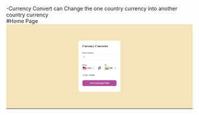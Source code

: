 -Currency Convert can Change the one country currency into another country currency
<br/>
#Home Page
![image](https://github.com/sauravkumarverma25/currency_converter/blob/main/currency_convert_homnepage.png)
